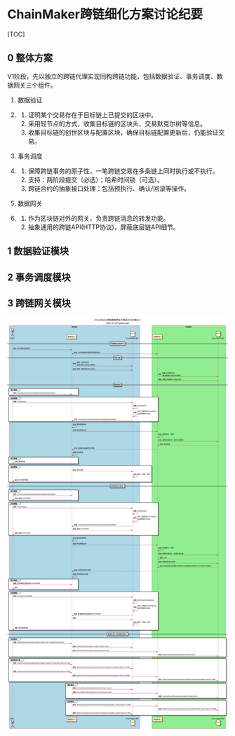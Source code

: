 # ChainMaker跨链细化方案讨论纪要

[TOC]

## 0 整体方案

V1阶段，先以独立的跨链代理实现同构跨链功能，包括数据验证、事务调度、数据网关三个组件。

1. 数据验证

2. 1. 证明某个交易存在于目标链上已提交的区块中。
   2. 采用轻节点的方式，收集目标链的区块头、交易默克尔树等信息。
   3. 收集目标链的创世区块与配置区块，确保目标链配置更新后，仍能验证交易。

3. 事务调度

4. 1. 保障跨链事务的原子性，一笔跨链交易在多条链上同时执行或不执行。
   2. 支持：两阶段提交（必选）；哈希时间锁（可选）。
   3. 跨链合约的抽象接口处理：包括预执行、确认/回滚等操作。

5. 数据网关

6. 1. 作为区块链对外的网关，负责跨链消息的转发功能。
   2. 抽象通用的跨链API(HTTP协议)，屏蔽底层链API细节。



## 1 数据验证模块









## 2 事务调度模块







## 3 跨链网关模块

![image-20210113204753662](imgs/ChainMaker跨链数据网关方案设计讨论稿v0.1.svg)
